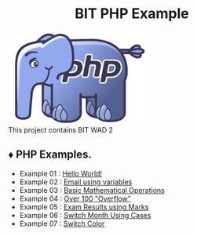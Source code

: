 <h1 align="center">BIT PHP Example</h1>

<div>
	<img src="resources/php-logo.png" align="center" alt="PHP LOGO">
</div>

<div>This project contains BIT WAD 2</div>

<h2>♦ PHP Examples.</h2>
	
<ul>
	<li>Example 01 : <a href="01-hello-world/">Hello World!</a></li>
	<li>Example 02 : <a href="02-mail-using-variables/">Email using variables</a></li>
	<li>Example 03 : <a href="03-basic-mathematical-operations/">Basic Mathematical Operations</a></li>
	<li>Example 04 : <a href="04-over-100-overflow/">Over 100 "Overflow"</a></li>
	<li>Example 05 : <a href="05-exam-results-using-marks/">Exam Results using Marks</a></li>
	<li>Example 06 : <a href="06-switch-month-using-cases/">Switch Month Using Cases</a></li>
	<li>Example 07 : <a href="07-switch-color/">Switch Color</a></li>
</ul>